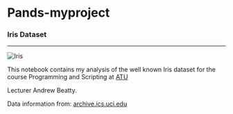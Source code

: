 # Pands-myproject

### Iris Dataset

***


![Iris](https://upload.wikimedia.org/wikipedia/commons/thumb/4/41/Iris_versicolor_3.jpg/640px-Iris_versicolor_3.jpg)



This notebook contains my analysis of the well known Iris dataset for 
the course Programming and Scripting at [ATU](https://vlegalwaymayo.atu.ie/) 

Lecturer Andrew Beatty.


Data information from: [archive.ics.uci.edu](https://archive.ics.uci.edu/dataset/53/iris)





